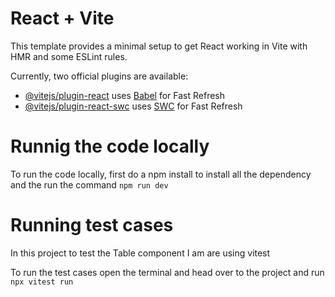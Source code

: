 # React + Vite

This template provides a minimal setup to get React working in Vite with HMR and some ESLint rules.

Currently, two official plugins are available:

- [@vitejs/plugin-react](https://github.com/vitejs/vite-plugin-react/blob/main/packages/plugin-react/README.md) uses [Babel](https://babeljs.io/) for Fast Refresh
- [@vitejs/plugin-react-swc](https://github.com/vitejs/vite-plugin-react-swc) uses [SWC](https://swc.rs/) for Fast Refresh


# Runnig the code locally
To run the code locally, first do a npm install to install all the dependency and the run the command `npm run dev`

# Running test cases
In this project to test the Table component I am are using vitest

To run the test cases open the terminal and head over to the project and run `npx vitest run` 


